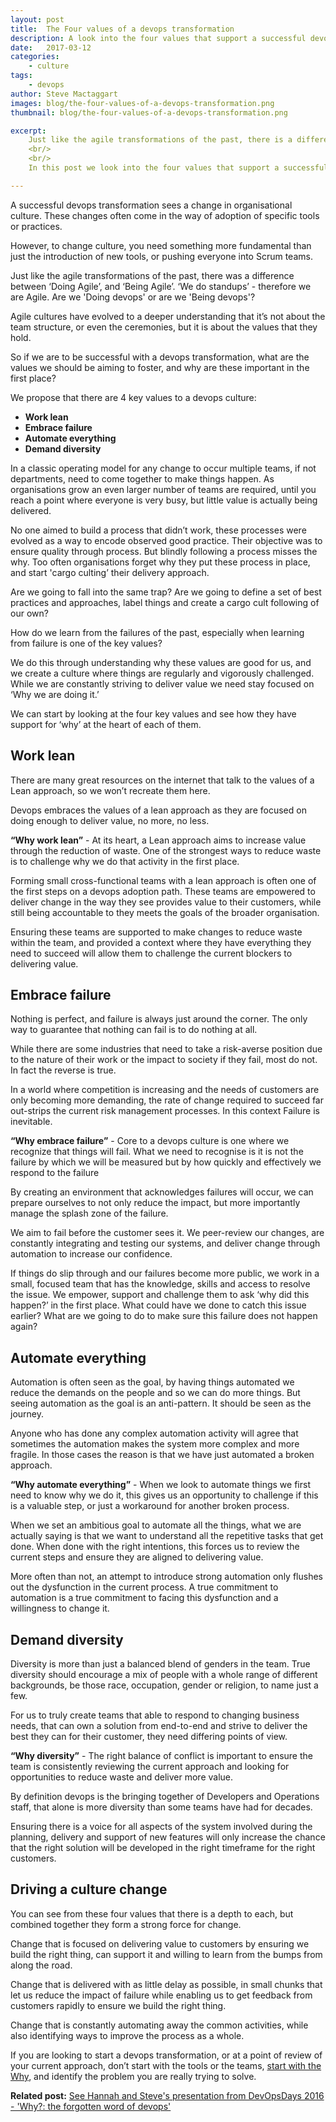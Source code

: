 ```yaml
---
layout: post
title:  The Four values of a devops transformation
description: A look into the four values that support a successful devops transformation.
date:   2017-03-12
categories:
    - culture
tags:
    - devops
author: Steve Mactaggart
images: blog/the-four-values-of-a-devops-transformation.png
thumbnail: blog/the-four-values-of-a-devops-transformation.png

excerpt:
    Just like the agile transformations of the past, there is a difference between ‘Doing Agile’, and ‘Being Agile’.  ‘We do standups’ - therefore we are Agile. With the increase in adoption of devops practices, are we 'Doing devops' or are we 'Being devops'?
    <br/>
    <br/>
    In this post we look into the four values that support a successful devops transformation.

---
```


A successful devops transformation sees a change in organisational culture. These changes often come in the way of adoption of specific tools or practices.

However, to change culture, you need something more fundamental than just the introduction of new tools, or pushing everyone into Scrum teams.

Just like the agile transformations of the past, there was a difference between ‘Doing Agile’, and ‘Being Agile’.  ‘We do standups’ - therefore we are Agile. Are we 'Doing devops' or are we 'Being devops'?

Agile cultures have evolved to a deeper understanding that it’s not about the team structure, or even the ceremonies, but it is about the values that they hold.

So if we are to be successful with a devops transformation, what are the values we should be aiming to foster, and why are these important in the first place?

We propose that there are 4 key values to a devops culture:
* **Work lean**
* **Embrace failure**
* **Automate everything**
* **Demand diversity**

In a classic operating model for any change to occur multiple teams, if not departments, need to come together to make things happen. As organisations grow an even larger number of teams are required, until you reach a point where everyone is very busy, but little value is actually being delivered.

No one aimed to build a process that didn’t work, these processes were evolved as a way to encode observed good practice. Their objective was to ensure quality through process. But blindly following a process misses the why. Too often organisations forget why they put these process in place, and start 'cargo culting’ their delivery approach.

Are we going to fall into the same trap? Are we going to define a set of best practices and approaches, label things and create a cargo cult following of our own?

How do we learn from the failures of the past, especially when learning from failure is one of the key values?

We do this through understanding why these values are good for us, and we create a culture where things are regularly and vigorously challenged. While we are constantly striving to deliver value we need stay focused on ‘Why we are doing it.’

We can start by looking at the four key values and see how they have support for ‘why’ at the heart of each of them.

## Work lean
There are many great resources on the internet that talk to the values of a Lean approach, so we won’t recreate them here.  

Devops embraces the values of a lean approach as they are focused on doing enough to deliver value, no more, no less.  

**“Why work lean”** - At its heart, a Lean approach aims to increase value through the reduction of waste. One of the strongest ways to reduce waste is to challenge why we do that activity in the first place.

Forming small cross-functional teams with a lean approach is often one of the first steps on a devops adoption path.  These teams are empowered to deliver change in the way they see provides value to their customers, while still being accountable to they meets the goals of the broader organisation.

Ensuring these teams are supported to make changes to reduce waste within the team, and provided a context where they have everything they need to succeed will allow them to challenge the current blockers to delivering value.

## Embrace failure
Nothing is perfect, and failure is always just around the corner.  The only way to guarantee that nothing can fail is to do nothing at all.

While there are some industries that need to take a risk-averse position due to the nature of their work or the impact to society if they fail, most do not.  In fact the reverse is true.

In a world where competition is increasing and the needs of customers are only becoming more demanding, the rate of change required to succeed far out-strips the current risk management processes.  In this context Failure is inevitable.

**“Why embrace failure”** - Core to a devops culture is one where we recognize that things will fail. What we need to recognise is it is not the failure by which we will be measured but by how quickly and effectively we respond to the failure

By creating an environment that acknowledges failures will occur, we can prepare ourselves to not only reduce the impact, but more importantly manage the splash zone of the failure.

We aim to fail before the customer sees it.  We peer-review our changes, are constantly integrating and testing our systems, and deliver change through automation to increase our confidence.

If things do slip through and our failures become more public, we work in a small, focused team that has the knowledge, skills and access to resolve the issue. We empower, support and challenge them to ask ‘why did this happen?’ in the first place.  What could have we done to catch this issue earlier? What are we going to do to make sure this failure does not happen again?

## Automate everything
Automation is often seen as the goal, by having things automated we reduce the demands on the people and so we can do more things.  But seeing automation as the goal is an anti-pattern.  It should be seen as the journey.

Anyone who has done any complex automation activity will agree that sometimes the automation makes the system more complex and more fragile.  In those cases the reason is that we have just automated a broken approach.

**“Why automate everything”** - When we look to automate things we first need to know why we do it, this gives us an opportunity to challenge if this is a valuable step, or just a workaround for another broken process.

When we set an ambitious goal to automate all the things, what we are actually saying is that we want to understand all the repetitive tasks that get done. When done with the right intentions, this forces us to review the current steps and ensure they are aligned to delivering value.

More often than not, an attempt to introduce strong automation only flushes out the dysfunction in the current process.  A true commitment to automation is a true commitment to facing this dysfunction and a willingness to change it.

## Demand diversity
Diversity is more than just a balanced blend of genders in the team.  True diversity should encourage a mix of people with a whole range of different backgrounds, be those race, occupation, gender or religion, to name just a few.

For us to truly create teams that able to respond to changing business needs, that can own a solution from end-to-end and strive to deliver the best they can for their customer, they need differing points of view.

**“Why diversity”** - The right balance of conflict is important to ensure the team is consistently reviewing the current approach and looking for opportunities to reduce waste and deliver more value.

By definition devops is the bringing together of Developers and Operations staff, that alone is more diversity than some teams have had for decades.

Ensuring there is a voice for all aspects of the system involved during the planning, delivery and support of new features will only increase the chance that the right solution will be developed in the right timeframe for the right customers.

## Driving a culture change

You can see from these four values that there is a depth to each, but combined together they form a strong force for change.  

Change that is focused on delivering value to customers by ensuring we build the right thing, can support it and willing to learn from the bumps from along the road.  

Change that is delivered with as little delay as possible, in small chunks that let us reduce the impact of failure while enabling us to get feedback from customers rapidly to ensure we build the right thing.  

Change that is constantly automating away the common activities, while also identifying ways to improve the process as a whole.


If you are looking to start a devops transformation, or at a point of review of your current approach, don’t start with the tools or the teams, <a href="/culture/2017/02/28/DevOpsDays2016.html">start with the Why</a>, and identify the problem you are really trying to solve.


**Related post:** <a href="/culture/2017/02/28/DevOpsDays2016.html">See Hannah and Steve's presentation from DevOpsDays 2016 - 'Why?: the forgotten word of devops'</a>
